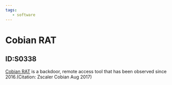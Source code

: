 ```yaml
---
tags:
   - software
---
```

# Cobian RAT
## ID:S0338
[Cobian RAT](/mitre/software/S0338) is a backdoor, remote access tool that has been observed since 2016.(Citation: Zscaler Cobian Aug 2017)
